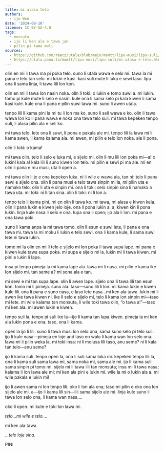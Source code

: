```yaml
---
title: mi alasa telo
authors:
  - ijo Wen
date: '2024-08-10'
license: CC BY-SA-4.0
tags:
  - monsuta
  - ijo li ken ala e tawa jan
  - pilin pi kama moli
sources:
  - https://github.com/raacz/utala/blob/main/mamtt/lipu-musi/lipu-suli/mi-alasa-e-telo.md
  - https://utala.pona.la/mamtt/lipu-musi/lipu-suli/mi-alasa-e-telo.html
---
```


olin en mi li tawa ma pi poka telo. suno li utala wawa e selo mi. tawa la mi pana e telo tan selo. mi lukin e kasi. kasi suli mute li luka e sewi laso. lipu ona li sama linja, li tawa lili lon kon. 

olin en mi li tawa lon nasin noka. olin li toki: o lukin e tomo suwi a. mi lukin. tomo pi kule mute li selo e nasin. kule ona li sama selo pi kala kiwen li sama kasi kule. kule ona li pana e pilin suwi tawa mi. suno li awen utala. 

tenpo lili li kama pini la mi tu li lon ma ko. suno li seli wawa e ko. olin li tawa wawa lon ko li pana wawa e noka ona tawa telo suli. mi tawa kepeken tenpo suli, li alasa pilin ala e seli ko. 

mi tawa telo. lete ona li suwi, li pona e pakala ale mi. tenpo lili la lawa mi li kama awen, li kama kalama ala. mi awen, mi pilin e telo lon noka. ale li pona. 

olin li toki: o kama!

mi tawa olin. telo li selo e luka mi, e sijelo mi. olin li mu lili lon poka mi—a! o lukin! kala a! kala lili li suno kiwen lon telo. mi pilin e sewi pi ma ale. mi en olin li pana e mu musi, uta li open a. 

mi tawa olin li jo e ona kepeken luka. ni li wile e wawa ala, tan ni: telo li pana sewi e sijelo ona. olin li pana musi e telo tawa sinpin mi la, mi pilin uta e namako telo. olin li uta e sinpin mi. ona li toki: selo sinpin sina li namako a tawa uta. mi toki: ni li tan sina. olin li toki: ni li lon a. 

tenpo telo li kama pini. mi en olin li tawa ko. mi tawa, mi alasa e kiwen kala. olin li pana lukin e kiwen jelo loje. ona li pona lukin a. a, kiwen kin li pona lukin. linja kule nasa li selo e ona. lupa ona li open; ijo ala li lon. mi pana e ona tawa poki. 

suno li kama anpa la mi tawa tomo. olin li esun e suwi lete, li pana e ona tawa mi. tawa la mi moku li lukin e telo sewi. ona li kama kule, li sama suwi lete ni tawa lukin. 

tomo mi la olin en mi li telo e sijelo mi lon poka li tawa supa lape. mi pana e kiwen kule tawa supa poka. mi supa e sijelo mi la, lukin mi li tawa kiwen. mi pini e lukin li lape. 

insa pi tenpo pimeja la mi kama lape ala. lawa mi li nasa. mi pilin e kama ike lon sijelo mi. tan seme a? mi sona ala e tan. 

mi sewi e mi tan supa lape. olin li awen lape. sijelo ona li tawa lili tan esun kon. tomo mi li pimeja. suno ala. taso—suno lili li lon. mi kama lukin e kiwen kule lili. ona li pana e suno nasa, e laso lete nasa…mi ken ala tawa. lukin mi li awen ike tawa kiwen ni. ike li selo e sijelo mi, telo li kama lon sinpin mi—taso mi lete. mi wile kalama tan monsuta, li wile toki tawa olin, “o tawa a!”—taso mi ken ala. mi awen lukin e kiwen. 

tenpo suli la, tenpo pi suli ike la—ijo li kama tan lupa kiwen. pimeja la mi ken ala lukin pona e ona. taso, ona li kama. 

open la ijo li lili. suno li tawa musi lon selo ona, sama suno selo pi telo suli. ijo li kule nasa—pimeja en loje and laso en walo li kama wan lon selo ona. lawa mi li pilin weka la, mi toki insa: ni li molusa lili taso, anu seme? ni li kala tan telo—anu seme? 

ijo li kama suli. tenpo open la, ona li suli sama luka mi. kepeken tenpo lili la, ona li kama suli sama lawa mi, sama noka mi, sama ale mi. ijo li kama suli sama sinpin pi tomo mi. sijelo mi li tawa lili tan monsuta; insa mi li tawa nasa; kalama li lon lawa ale mi; mi ken ala pini e lukin mi. wile la mi o lukin ala a. mi wile pakala e lukin mi! 

ijo li awen sama ni lon tenpo lili. oko li lon ala ona; taso mi pilin e oko ona lon sijelo ale mi. a—ijo li kama lili sin—lili sama sijelo ale mi. linja kule suno li tawa lon selo ona, li kama wan nasa…. 

oko li open. mi kute e toki lon lawa mi.

*telo…mi wile e telo….*

mi ken ala tawa.

*…telo loje sina.*

PINI

